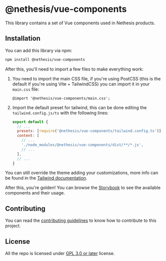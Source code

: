 # @nethesis/vue-components

This library contains a set of Vue components used in Nethesis products.

## Installation

You can add this library via npm:

```sh
npm install @nethesis/vue-components
```

After this, you'll need to import a few files to make everything work:

1. You need to import the main CSS file, if you're using PostCSS (this is the default if you're using Vite + TailwindCSS) you can import it in your `main.css` file:

    ```postcss
    @import '@nethesis/vue-components/main.css';
    ```

2. Import the default preset for tailwind, this can be done editing the `tailwind.config.js/ts` with the following lines:

    ```js
    export default {
      // ...
      presets: [require('@nethesis/vue-components/tailwind.config.ts')],
      content: [
        // ...
        './node_modules/@nethesis/vue-components/dist/**/*.js',
        // ...
      ],
      // ...
    }
    ```

You can still override the theme adding your customizations, more info can be found in the [Tailwind documentation](https://tailwindcss.com/docs/presets).

After this, you're golden! You can browse the [Storybook](https://nethesis.github.io/vue-components) to see the available components and their usage.

## Contributing

You can read the [contributing guidelines](CONTRIBUTING.md) to know how to contribute to this project.

## License

All the repo is licensed under [GPL 3.0 or later](LICENSE) license.
